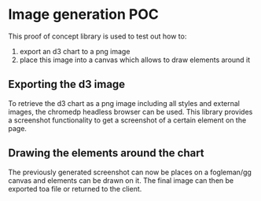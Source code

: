 # Image generation POC

This proof of concept library is used to test out how to:

1. export an d3 chart to a png image
2. place this image into a canvas which allows to draw elements around it

## Exporting the d3 image

To retrieve the d3 chart as a png image including all styles and external images, the chromedp headless browser can be used.
This library provides a screenshot functionality to get a screenshot of a certain element on the page.

## Drawing the elements around the chart

The previously generated screenshot can now be places on a fogleman/gg canvas and elements can be drawn on it.
The final image can then be exported toa file or returned to the client.
